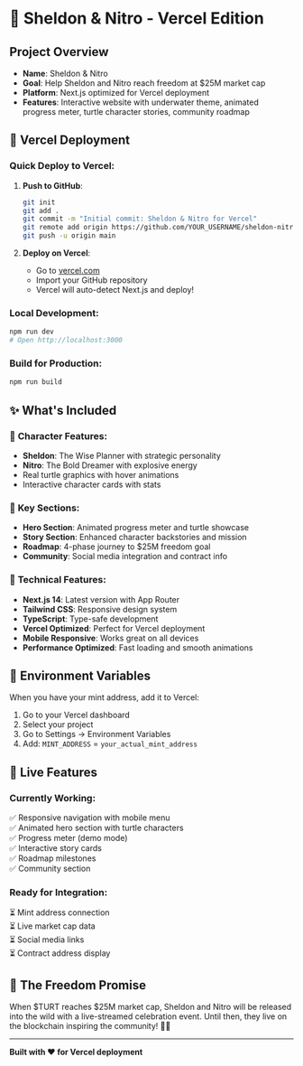 # 🐢 Sheldon & Nitro - Vercel Edition

## Project Overview
- **Name**: Sheldon & Nitro
- **Goal**: Help Sheldon and Nitro reach freedom at $25M market cap
- **Platform**: Next.js optimized for Vercel deployment
- **Features**: Interactive website with underwater theme, animated progress meter, turtle character stories, community roadmap

## 🚀 Vercel Deployment

### Quick Deploy to Vercel:
1. **Push to GitHub**:
   ```bash
   git init
   git add .
   git commit -m "Initial commit: Sheldon & Nitro for Vercel"
   git remote add origin https://github.com/YOUR_USERNAME/sheldon-nitro.git
   git push -u origin main
   ```

2. **Deploy on Vercel**:
   - Go to [vercel.com](https://vercel.com)
   - Import your GitHub repository
   - Vercel will auto-detect Next.js and deploy!

### Local Development:
```bash
npm run dev
# Open http://localhost:3000
```

### Build for Production:
```bash
npm run build
```

## ✨ What's Included

### 🐢 **Character Features:**
- **Sheldon**: The Wise Planner with strategic personality
- **Nitro**: The Bold Dreamer with explosive energy
- Real turtle graphics with hover animations
- Interactive character cards with stats

### 🎯 **Key Sections:**
- **Hero Section**: Animated progress meter and turtle showcase
- **Story Section**: Enhanced character backstories and mission
- **Roadmap**: 4-phase journey to $25M freedom goal
- **Community**: Social media integration and contract info

### 📱 **Technical Features:**
- **Next.js 14**: Latest version with App Router
- **Tailwind CSS**: Responsive design system
- **TypeScript**: Type-safe development
- **Vercel Optimized**: Perfect for Vercel deployment
- **Mobile Responsive**: Works great on all devices
- **Performance Optimized**: Fast loading and smooth animations

## 🔧 Environment Variables

When you have your mint address, add it to Vercel:
1. Go to your Vercel dashboard
2. Select your project
3. Go to Settings → Environment Variables
4. Add: `MINT_ADDRESS` = `your_actual_mint_address`

## 🌟 Live Features

### Currently Working:
✅ Responsive navigation with mobile menu  
✅ Animated hero section with turtle characters  
✅ Progress meter (demo mode)  
✅ Interactive story cards  
✅ Roadmap milestones  
✅ Community section  

### Ready for Integration:
⏳ Mint address connection  
⏳ Live market cap data  
⏳ Social media links  
⏳ Contract address display  

## 💎 The Freedom Promise

When $TURT reaches $25M market cap, Sheldon and Nitro will be released into the wild with a live-streamed celebration event. Until then, they live on the blockchain inspiring the community! 🌊🐢

---

**Built with ❤️ for Vercel deployment**